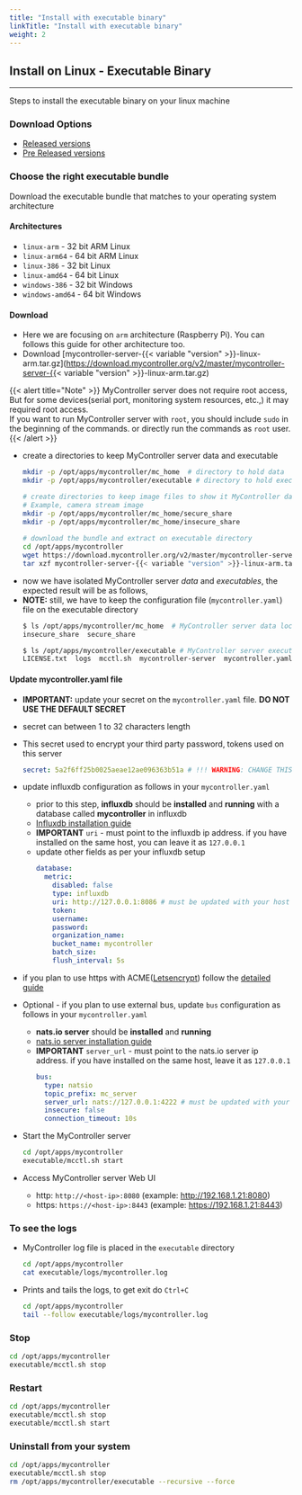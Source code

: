 ```yaml
---
title: "Install with executable binary"
linkTitle: "Install with executable binary"
weight: 2
---
```


## Install on Linux - Executable Binary

-----
Steps to install the executable binary on your linux machine

### Download Options
* [Released versions](https://github.com/mycontroller-org/server/releases)
* [Pre Released versions](https://download.mycontroller.org/v2/master/)


### Choose the right executable bundle
Download the executable bundle that matches to your operating system architecture<br>

#### Architectures
* `linux-arm` - 32 bit ARM Linux
* `linux-arm64` - 64 bit ARM Linux
* `linux-386` - 32 bit Linux
* `linux-amd64` - 64 bit Linux
* `windows-386` - 32 bit Windows
* `windows-amd64` - 64 bit Windows

#### Download 
* Here we are focusing on `arm` architecture (Raspberry Pi). You can follows this guide for other architecture too.
* Download [mycontroller-server-{{< variable "version" >}}-linux-arm.tar.gz](https://download.mycontroller.org/v2/master/mycontroller-server-{{< variable "version" >}}-linux-arm.tar.gz)<br>


{{< alert title="Note" >}}
MyController server does not require root access, But for some devices(serial port, monitoring system resources, etc.,) it may required root access.<br>
If you want to run MyController server with `root`, you should include `sudo` in the beginning of the commands. or directly run the commands as `root` user.
{{< /alert >}}

* create a directories to keep MyController server data and executable
  ```bash
  mkdir -p /opt/apps/mycontroller/mc_home  # directory to hold data
  mkdir -p /opt/apps/mycontroller/executable # directory to hold executable

  # create directories to keep image files to show it MyController dashboard
  # Example, camera stream image
  mkdir -p /opt/apps/mycontroller/mc_home/secure_share
  mkdir -p /opt/apps/mycontroller/mc_home/insecure_share
 
  # download the bundle and extract on executable directory
  cd /opt/apps/mycontroller
  wget https://download.mycontroller.org/v2/master/mycontroller-server-{{< variable "version" >}}-linux-arm.tar.gz
  tar xzf mycontroller-server-{{< variable "version" >}}-linux-arm.tar.gz  --strip-components=1 --directory /opt/apps/mycontroller/executable
  ```
* now we have isolated MyController server *data* and *executables*, the expected result will be as follows,
* **NOTE:** still, we have to keep the configuration file (`mycontroller.yaml`) file on the executable directory
  ```bash
  $ ls /opt/apps/mycontroller/mc_home  # MyController server data location
  insecure_share  secure_share
  
  $ ls /opt/apps/mycontroller/executable # MyController server executable location
  LICENSE.txt  logs  mcctl.sh  mycontroller-server  mycontroller.yaml  README.txt  web_console
  ```

#### Update mycontroller.yaml file
* **IMPORTANT:** update your secret on the `mycontroller.yaml` file. **DO NOT USE THE DEFAULT SECRET**
* secret can between 1 to 32 characters length
* This secret used to encrypt your third party password, tokens used on this server
  ```yaml
  secret: 5a2f6ff25b0025aeae12ae096363b51a # !!! WARNING: CHANGE THIS SECRET !!!
  ```

* update influxdb configuration as follows in your `mycontroller.yaml`
  * prior to this step, **influxdb** should be **installed** and **running** with a database called **mycontroller** in influxdb
  * [Influxdb installation guide](/docs/getting-started/install-influxdb)
  * **IMPORTANT** `uri` - must point to the influxdb ip address. if you have installed on the same host, you can leave it as `127.0.0.1`
  * update other fields as per your influxdb setup
    ```yaml
    database:
      metric:
        disabled: false
        type: influxdb
        uri: http://127.0.0.1:8086 # must be updated with your host ip address
        token:
        username:
        password:
        organization_name:
        bucket_name: mycontroller
        batch_size:
        flush_interval: 5s
    ```
* if you plan to use https with ACME([Letsencrypt](https://letsencrypt.org/getting-started/)) follow the [detailed guide](/docs/advanced-installation/backend-configuration/#web-configuration)

* Optional - if you plan to use external bus, update `bus` configuration as follows in your `mycontroller.yaml`
  * **nats.io server** should be **installed** and **running**
  * [nats.io server installation guide](/docs/getting-started/install-natsio)
  * **IMPORTANT** `server_url` - must point to the nats.io server ip address. if you have installed on the same host, leave it as `127.0.0.1`
    ```yaml
    bus:
      type: natsio
      topic_prefix: mc_server
      server_url: nats://127.0.0.1:4222 # must be updated with your host ip address
      insecure: false
      connection_timeout: 10s
    ```

* Start the MyController server
  ```bash
  cd /opt/apps/mycontroller
  executable/mcctl.sh start
  ```

* Access MyController server Web UI
  * http: `http://<host-ip>:8080` (example: http://192.168.1.21:8080)
  * https: `https://<host-ip>:8443` (example: https://192.168.1.21:8443)

### To see the logs
* MyController log file is placed in the `executable` directory
  ```bash
  cd /opt/apps/mycontroller
  cat executable/logs/mycontroller.log
  ```
* Prints and tails the logs, to get exit do `Ctrl+C`
  ```bash
  cd /opt/apps/mycontroller
  tail --follow executable/logs/mycontroller.log
  ```
### Stop
```bash
cd /opt/apps/mycontroller
executable/mcctl.sh stop
```

### Restart
```bash
cd /opt/apps/mycontroller
executable/mcctl.sh stop
executable/mcctl.sh start
```

### Uninstall from your system
```bash
cd /opt/apps/mycontroller
executable/mcctl.sh stop
rm /opt/apps/mycontroller/executable --recursive --force
```
